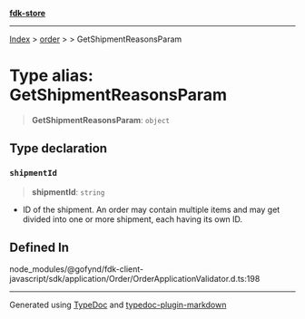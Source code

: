 [**fdk-store**](../../../README.md)
***

[Index](../../../API.md) > [order](../../README.md) > [<internal>](../README.md) > GetShipmentReasonsParam

# Type alias: GetShipmentReasonsParam

> **GetShipmentReasonsParam**: `object`

## Type declaration

### `shipmentId`

> **shipmentId**: `string`

- ID of the shipment. An order may contain
multiple items and may get divided into one or more shipment, each having
its own ID.

## Defined In

node\_modules/@gofynd/fdk-client-javascript/sdk/application/Order/OrderApplicationValidator.d.ts:198

***
Generated using [TypeDoc](https://typedoc.org/) and [typedoc-plugin-markdown](https://www.npmjs.com/package/typedoc-plugin-markdown)
